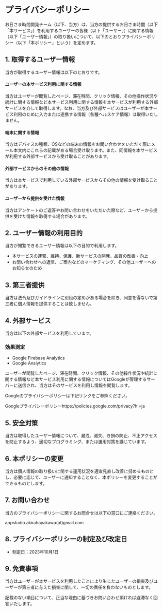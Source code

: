 # プライバシーポリシー

お日さま時間開発チーム（以下、当方）は、当方の提供するお日さま時間（以下「本サービス」）を利用するユーザーの皆様（以下「ユーザー」）に関する情報（以下「ユーザー情報」）の取り扱いについて、以下のとおりプライバシーポリシー（以下「本ポリシー」という）を定めます。



## 1. 取得するユーザー情報

当方が取得するユーザー情報は以下のとおりです。

#### ユーザーの本サービス利用に関する情報

当方はユーザーが閲覧したページ、滞在時間、クリック情報、その他操作状況や統計に関する情報など本サービス利用に関する情報を本サービスが利用する外部サービスを介して取得します。なお、当方及び外部サービスはユーザーが本サービス利用のために入力または連携する情報（各種ヘルスケア情報）は取得いたしません。

#### 端末に関する情報

当方はデバイスの種類、OSなどの端末の情報をお問い合わせをいただく際にメール本文内にこれらの記載がある場合受け取ります。また、同情報を本サービスが利用する外部サービスから受け取ることがあります。

#### 外部サービスからのその他の情報

当方は本サービスで利用している外部サービスからその他の情報を受け取ることがあります。

#### ユーザーから提供を受けた情報

当方はアンケートのご返答やお問い合わせをいただいた際など、ユーザーから提供を受けた情報を取得する場合があります。



## 2. ユーザー情報の利用目的

当方が閲覧できるユーザー情報は以下の目的で利用します。

- 本サービスの運営、維持、保護、新サービスの開発、品質の改善・向上
- お問い合わせへの返信、ご案内などのマーケティング、その他ユーザーへのお知らせのため



## 3. 第三者提供

当方は法令及びガイドラインに別段の定めがある場合を除き、同意を得ないで第三者に個人情報を提供することは致しません。



## 4. 外部サービス

当方は以下の外部サービスを利用しています。

### 効果測定

- Google Firebase Analytics
- Google Analytics

ユーザーが閲覧したページ、滞在時間、クリック情報、その他操作状況や統計に関する情報など本サービス利用に関する情報についてはGoogleが管理するサーバーに送信され、当方はそのサービスを利用し情報を閲覧します。

Googleのプライバシーポリシーは下記リンクをご参照ください。

Googleプライバシーポリシーhttps://policies.google.com/privacy?hl=ja



## 5. 安全対策

当方は取得したユーザー情報について、漏洩、滅失、き損の防止、不正アクセスを防止するよう、適切なプログラミング、または運用対策を講じています。



## 6. 本ポリシーの変更

当方は個人情報の取り扱いに関する運用状況を適宜見直し改善に努めるものとし、必要に応じて、ユーザーに通知することなく、本ポリシーを変更することができるものとします。



## 7. お問い合わせ

当方のプライバシーポリシーに関するお問合せは以下の窓口にご連絡ください。

appstudio.akirahayakawa(at)gmail.com



## 8. プライバシーポリシーの制定及び改定日

- 制定日：2023年10月1日



## 9. 免責事項

当方はユーザーが本サービスを利用したことにより生じたユーザーの損害及びユーザーが第三者に与えた損害に関して、一切の責任を負わないものとします。





記載のない項目について、正当な理由に基づきお問い合わせ頂ければ遅滞なく回答いたします。